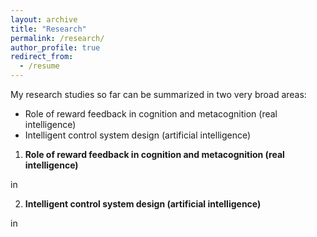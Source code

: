 ```yaml
---
layout: archive
title: "Research"
permalink: /research/
author_profile: true
redirect_from:
  - /resume
---
```


My research studies so far can be summarized in two very broad areas:
  * Role of reward feedback in cognition and metacognition (real intelligence)
  * Intelligent control system design (artificial intelligence)







1. **Role of reward feedback in cognition and metacognition (real intelligence)**

in

2. **Intelligent control system design (artificial intelligence)**

in

